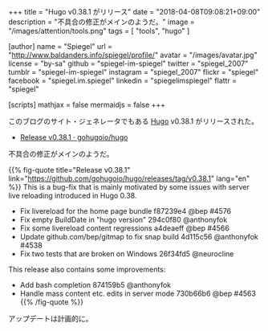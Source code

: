 +++
title = "Hugo v0.38.1 がリリース"
date = "2018-04-08T09:08:21+09:00"
description = "不具合の修正がメインのようだ。"
image = "/images/attention/tools.png"
tags  = [ "tools", "hugo" ]

[author]
  name      = "Spiegel"
  url       = "http://www.baldanders.info/spiegel/profile/"
  avatar    = "/images/avatar.jpg"
  license   = "by-sa"
  github    = "spiegel-im-spiegel"
  twitter   = "spiegel_2007"
  tumblr    = "spiegel-im-spiegel"
  instagram = "spiegel_2007"
  flickr    = "spiegel"
  facebook  = "spiegel.im.spiegel"
  linkedin  = "spiegelimspiegel"
  flattr    = "spiegel"

[scripts]
  mathjax = false
  mermaidjs = false
+++

このブログのサイト・ジェネレータでもある [Hugo] v0.38.1 がリリースされた。

- [Release v0.38.1 · gohugoio/hugo](https://github.com/gohugoio/hugo/releases/tag/v0.38.1)

不具合の修正がメインのようだ。

{{% fig-quote title="Release v0.38.1" link="https://github.com/gohugoio/hugo/releases/tag/v0.38.1" lang="en" %}}
This is a bug-fix that is mainly motivated by some issues with server live reloading introduced in Hugo 0.38.

- Fix livereload for the home page bundle f87239e4 @bep #4576
- Fix empty BuildDate in "hugo version" 294c0f80 @anthonyfok
- Fix some livereload content regressions a4deaeff @bep #4566
- Update github.com/bep/gitmap to fix snap build 4d115c56 @anthonyfok #4538
- Fix two tests that are broken on Windows 26f34fd5 @neurocline

This release also contains some improvements:

- Add bash completion 874159b5 @anthonyfok
- Handle mass content etc. edits in server mode 730b66b6 @bep #4563
{{% /fig-quote %}}

アップデートは計画的に。

[Hugo]: https://gohugo.io/ "The world’s fastest framework for building websites | Hugo"
